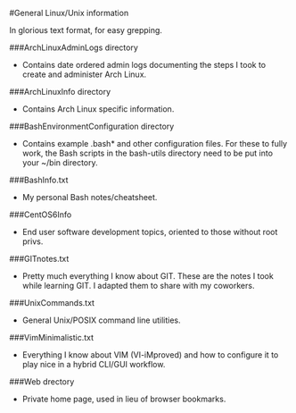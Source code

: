 #General Linux/Unix information

In glorious text format, for easy grepping.

###ArchLinuxAdminLogs directory
   * Contains date ordered admin logs documenting the
     steps I took to create and administer Arch Linux.

###ArchLinuxInfo directory
   * Contains Arch Linux specific information.

###BashEnvironmentConfiguration directory
   * Contains example .bash* and other configuration
     files.  For these to fully work, the Bash scripts
     in the bash-utils directory need to be put into
     your ~/bin directory.

###BashInfo.txt
   * My personal Bash notes/cheatsheet.

###CentOS6Info
   * End user software development topics, oriented
     to those without root privs.

###GITnotes.txt
   * Pretty much everything I know about GIT.
     These are the notes I took while learning
     GIT.  I adapted them to share with my coworkers.

###UnixCommands.txt
   * General Unix/POSIX command line utilities.

###VimMinimalistic.txt
   * Everything I know about VIM (VI-iMproved) and
     how to configure it to play nice in a hybrid
     CLI/GUI workflow.

###Web drectory
   * Private home page, used in lieu of browser bookmarks.

